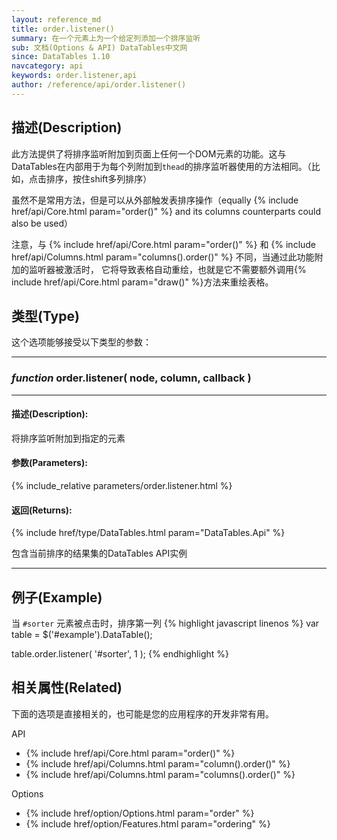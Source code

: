 ```yaml
---
layout: reference_md
title: order.listener()
summary: 在一个元素上为一个给定列添加一个排序监听
sub: 文档(Options & API) DataTables中文网
since: DataTables 1.10
navcategory: api
keywords: order.listener,api
author: /reference/api/order.listener()
---
```





## 描述(Description)
此方法提供了将排序监听附加到页面上任何一个DOM元素的功能。这与DataTables在内部用于为每个列附加到`thead`的排序监听器使用的方法相同。（比如，点击排序，按住shift多列排序）

虽然不是常用方法，但是可以从外部触发表排序操作（equally {% include href/api/Core.html param="order()" %} and its columns counterparts could also be used）

注意，与 {% include href/api/Core.html param="order()" %} 和 {% include href/api/Columns.html param="columns().order()" %} 不同，当通过此功能附加的监听器被激活时，
它将导致表格自动重绘，也就是它不需要额外调用{% include href/api/Core.html param="draw()" %}方法来重绘表格。




## 类型(Type)
这个选项能够接受以下类型的参数：

---

### _function_ **order.listener( node, column, callback )** 

---
    

#### 描述(Description):

将排序监听附加到指定的元素
     
#### 参数(Parameters):
{% include_relative parameters/order.listener.html %}

#### 返回(Returns):

{% include href/type/DataTables.html param="DataTables.Api" %}

包含当前排序的结果集的DataTables API实例

--- 
    
## 例子(Example)

当 `#sorter` 元素被点击时，排序第一列
{% highlight javascript linenos %}
var table = $('#example').DataTable();
 
table.order.listener( '#sorter', 1 );
{% endhighlight %}



## 相关属性(Related)
下面的选项是直接相关的，也可能是您的应用程序的开发非常有用。

API

- {% include href/api/Core.html param="order()" %}
- {% include href/api/Columns.html param="column().order()" %}
- {% include href/api/Columns.html param="columns().order()" %}


Options

- {% include href/option/Options.html param="order" %}
- {% include href/option/Features.html param="ordering" %}
